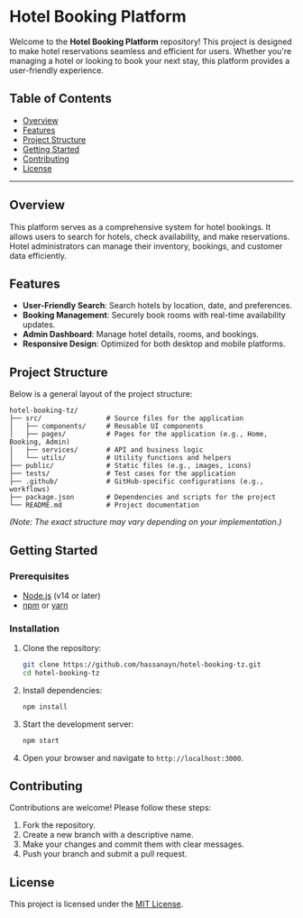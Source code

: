 

# Hotel Booking Platform

Welcome to the **Hotel Booking Platform** repository! This project is designed to make hotel reservations seamless and efficient for users. Whether you're managing a hotel or looking to book your next stay, this platform provides a user-friendly experience.

## Table of Contents

- [Overview](#overview)
- [Features](#features)
- [Project Structure](#project-structure)
- [Getting Started](#getting-started)
- [Contributing](#contributing)
- [License](#license)

---

## Overview

This platform serves as a comprehensive system for hotel bookings. It allows users to search for hotels, check availability, and make reservations. Hotel administrators can manage their inventory, bookings, and customer data efficiently.

## Features

- **User-Friendly Search**: Search hotels by location, date, and preferences.
- **Booking Management**: Securely book rooms with real-time availability updates.
- **Admin Dashboard**: Manage hotel details, rooms, and bookings.
- **Responsive Design**: Optimized for both desktop and mobile platforms.

## Project Structure

Below is a general layout of the project structure:

```
hotel-booking-tz/
├── src/                # Source files for the application
│   ├── components/     # Reusable UI components
│   ├── pages/          # Pages for the application (e.g., Home, Booking, Admin)
│   ├── services/       # API and business logic
│   └── utils/          # Utility functions and helpers
├── public/             # Static files (e.g., images, icons)
├── tests/              # Test cases for the application
├── .github/            # GitHub-specific configurations (e.g., workflows)
├── package.json        # Dependencies and scripts for the project
└── README.md           # Project documentation
```

*(Note: The exact structure may vary depending on your implementation.)*

## Getting Started

### Prerequisites

- [Node.js](https://nodejs.org/) (v14 or later)
- [npm](https://www.npmjs.com/) or [yarn](https://yarnpkg.com/)

### Installation

1. Clone the repository:
   ```bash
   git clone https://github.com/hassanayn/hotel-booking-tz.git
   cd hotel-booking-tz
   ```

2. Install dependencies:
   ```bash
   npm install
   ```

3. Start the development server:
   ```bash
   npm start
   ```

4. Open your browser and navigate to `http://localhost:3000`.

## Contributing

Contributions are welcome! Please follow these steps:

1. Fork the repository.
2. Create a new branch with a descriptive name.
3. Make your changes and commit them with clear messages.
4. Push your branch and submit a pull request.

## License

This project is licensed under the [MIT License](LICENSE).

